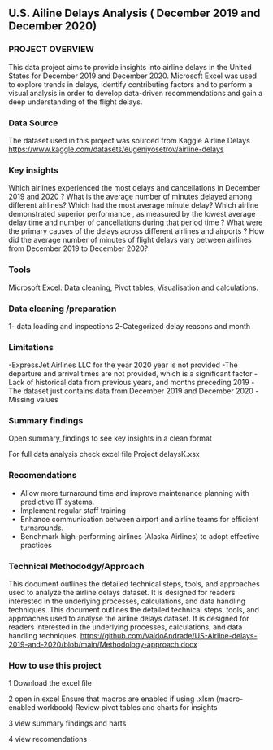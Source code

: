## U.S. Ailine Delays Analysis ( December 2019 and December 2020)

### PROJECT OVERVIEW
This data project aims to provide insights into airline delays in the United States for December 2019 and December  2020. 
Microsoft Excel was used to explore trends in delays, identify contributing factors and to perform a visual analysis in order to develop data-driven recommendations and gain a deep understanding of the flight delays.

### Data Source
The dataset used in this project was sourced from Kaggle 
Airline Delays 
https://www.kaggle.com/datasets/eugeniyosetrov/airline-delays

### Key insights 
Which airlines experienced the most delays and cancellations in December 2019 and 2020 ?
What is the average number of minutes delayed among different airlines? Which had the most average minute delay?
Which airline demonstrated superior performance , as measured by the lowest average delay time and number of cancellations  during that period time ?
What were the primary causes of the delays across different airlines and airports ? 
How did the average number of minutes of flight delays vary between airlines from December 2019 to December 2020?
### Tools 
Microsoft Excel: Data cleaning, Pivot tables, Visualisation and calculations.

### Data cleaning /preparation
1- data loading and inspections
2-Categorized delay reasons and month 

### Limitations 
-ExpressJet Airlines LLC for the year 2020 year is not provided 
-The departure and arrival times  are not provided, which is a significant factor
-Lack of historical data from previous years, and months preceding  2019
-The dataset just contains data from December 2019 and December 2020
-Missing values 

### Summary findings
Open summary_findings to see key insights in a clean format

For full data analysis check excel file Project delaysK.xsx

### Recomendations
- Allow more turnaround time and improve maintenance planning with predictive IT systems.
- Implement regular staff training 
- Enhance communication between airport and airline teams for efficient turnarounds.
- Benchmark high-performing airlines (Alaska Airlines) to adopt effective practices

### Technical Methododgy/Approach
This document outlines the detailed technical steps, tools, and approaches used to analyze the airline delays dataset. 
It is designed for readers interested in the underlying processes, calculations, and data handling techniques.
This document outlines the detailed technical steps, tools, and approaches used to analyse the airline delays dataset. It is designed for readers interested in the underlying processes, calculations, and data handling techniques.
https://github.com/ValdoAndrade/US-Airline-delays-2019-and-2020/blob/main/Methodology-approach.docx

### How to use this project 
1 Download the excel file  

2 open in excel 
Ensure that macros are enabled if using .xlsm (macro-enabled workbook)
Review pivot tables and charts for insights

3 view summary findings and harts 

4 view recomendations
 

